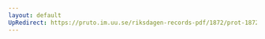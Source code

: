```yaml
---
layout: default
UpRedirect: https://pruto.im.uu.se/riksdagen-records-pdf/1872/prot-1872--fk--320/prot-1872--fk--320_036.pdf
---
```

